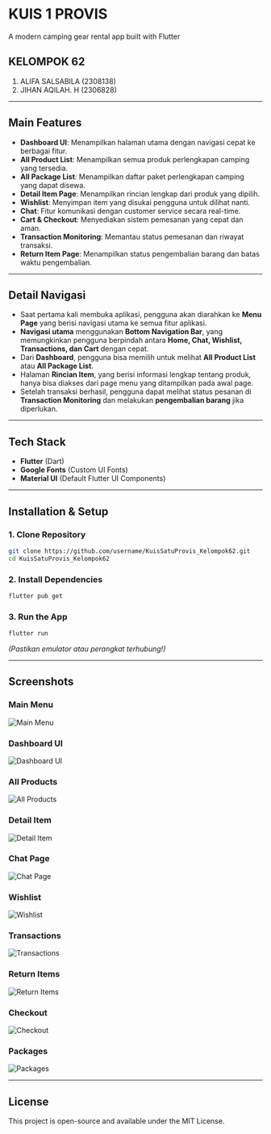 # KUIS 1 PROVIS

A modern camping gear rental app built with Flutter

## KELOMPOK 62
1. ALIFA SALSABILA (2308138)
2. JIHAN AQILAH. H (2306828)
   
---

## Main Features  
- **Dashboard UI**: Menampilkan halaman utama dengan navigasi cepat ke berbagai fitur.  
- **All Product List**: Menampilkan semua produk perlengkapan camping yang tersedia.  
- **All Package List**: Menampilkan daftar paket perlengkapan camping yang dapat disewa.  
- **Detail Item Page**: Menampilkan rincian lengkap dari produk yang dipilih.  
- **Wishlist**: Menyimpan item yang disukai pengguna untuk dilihat nanti.  
- **Chat**: Fitur komunikasi dengan customer service secara real-time.  
- **Cart & Checkout**: Menyediakan sistem pemesanan yang cepat dan aman.  
- **Transaction Monitoring**: Memantau status pemesanan dan riwayat transaksi.  
- **Return Item Page**: Menampilkan status pengembalian barang dan batas waktu pengembalian.  

---

## Detail Navigasi  
- Saat pertama kali membuka aplikasi, pengguna akan diarahkan ke **Menu Page** yang berisi navigasi utama ke semua fitur aplikasi.  
- **Navigasi utama** menggunakan **Bottom Navigation Bar**, yang memungkinkan pengguna berpindah antara **Home, Chat, Wishlist, Transactions, dan Cart** dengan cepat.  
- Dari **Dashboard**, pengguna bisa memilih untuk melihat **All Product List** atau **All Package List**.  
- Halaman **Rincian Item**, yang berisi informasi lengkap tentang produk, hanya bisa diakses dari page menu yang ditampilkan pada awal page.  
- Setelah transaksi berhasil, pengguna dapat melihat status pesanan di **Transaction Monitoring** dan melakukan **pengembalian barang** jika diperlukan.  

---

## Tech Stack  
- **Flutter** (Dart)  
- **Google Fonts** (Custom UI Fonts)  
- **Material UI** (Default Flutter UI Components)  

---

## Installation & Setup  
### 1. Clone Repository  
```bash
git clone https://github.com/username/KuisSatuProvis_Kelompok62.git
cd KuisSatuProvis_Kelompok62
```
### 2. Install Dependencies  
```bash
flutter pub get
```
### 3. Run the App  
```bash
flutter run
```
*(Pastikan emulator atau perangkat terhubung!)*  

---

## Screenshots

### Main Menu
![Main Menu](https://github.com/user-attachments/assets/Vd7gc8SfoVPXJZEb11Uxti)

### Dashboard UI
![Dashboard UI](https://github.com/user-attachments/assets/e5f7d478-424b-4a9e-bdc1-dda78102e17f)

### All Products
![All Products](https://github.com/user-attachments/assets/4253fed9-e03f-444c-af00-f0b3f5143120)

### Detail Item
![Detail Item](https://github.com/user-attachments/assets/05a412ce-7228-429d-84c2-27a04d87e8c4)

### Chat Page
![Chat Page](https://github.com/user-attachments/assets/7015d3b5-a98e-44ca-9826-cd29a5a9da22)

### Wishlist
![Wishlist](https://github.com/user-attachments/assets/3bac20ba-a85b-4d0f-ac4c-b454285ad9c4)

### Transactions
![Transactions](https://github.com/user-attachments/assets/b0bf6e34-bfc3-484c-8454-b987f9505115)

### Return Items
![Return Items](https://github.com/user-attachments/assets/f84dd3d2-80be-4fed-82e3-c89278f50266)

### Checkout
![Checkout](https://github.com/user-attachments/assets/eaec2f1c-3162-4f0d-8c6e-623924c704aa)

### Packages
![Packages](https://github.com/user-attachments/assets/a33dc20c-44c6-41e6-89a5-8cb4aef480b7)

---

## License
This project is open-source and available under the MIT License.



